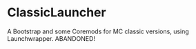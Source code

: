 # ClassicLauncher
A Bootstrap and some Coremods for MC classic versions, using Launchwrapper. ABANDONED!
